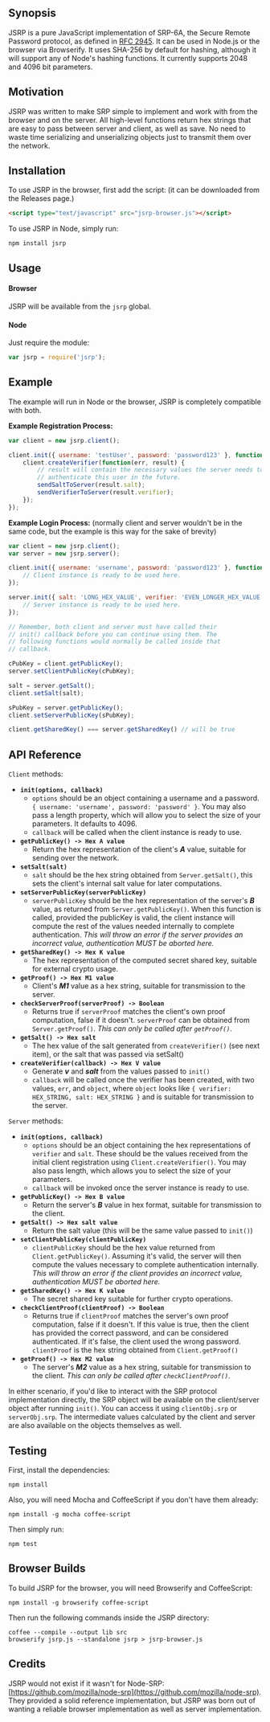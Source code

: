 ## Synopsis

JSRP is a pure JavaScript implementation of SRP-6A, the Secure Remote Password protocol, as defined in [RFC 2945](http://tools.ietf.org/html/rfc2945). It can be used in Node.js or the browser via Browserify. It uses SHA-256 by default for hashing, although it will support any of Node's hashing functions. It currently supports 2048 and 4096 bit parameters.

## Motivation

JSRP was written to make SRP simple to implement and work with from the browser and on the server. All high-level functions return hex strings that are easy to pass between server and client, as well as save. No need to waste time serializing and unserializing objects just to transmit them over the network.

## Installation

To use JSRP in the browser, first add the script: (it can be downloaded from the Releases page.)

```html
<script type="text/javascript" src="jsrp-browser.js"></script>
```

To use JSRP in Node, simply run:

	npm install jsrp

## Usage

#### Browser

JSRP will be available from the `jsrp` global.

#### Node

Just require the module:

```javascript
var jsrp = require('jsrp');
```

## Example

The example will run in Node or the browser, JSRP is completely compatible with both.

**Example Registration Process:**

```javascript
var client = new jsrp.client();

client.init({ username: 'testUser', password: 'password123' }, function () {
	client.createVerifier(function(err, result) {
		// result will contain the necessary values the server needs to
		// authenticate this user in the future.
		sendSaltToServer(result.salt);
		sendVerifierToServer(result.verifier);
	});
});
```

**Example Login Process:** (normally client and server wouldn't be in the same code, but the example is this way for the sake of brevity)

```javascript
var client = new jsrp.client();
var server = new jsrp.server();

client.init({ username: 'username', password: 'password123' }, function() {
	// Client instance is ready to be used here.
});

server.init({ salt: 'LONG_HEX_VALUE', verifier: 'EVEN_LONGER_HEX_VALUE' }, function () {
	// Server instance is ready to be used here.
});

// Remember, both client and server must have called their
// init() callback before you can continue using them. The
// following functions would normally be called inside that
// callback.

cPubKey = client.getPublicKey();
server.setClientPublicKey(cPubKey);

salt = server.getSalt();
client.setSalt(salt);

sPubKey = server.getPublicKey();
client.setServerPublicKey(sPubKey);

client.getSharedKey() === server.getSharedKey() // will be true
```

## API Reference

`Client` methods:

- **`init(options, callback)`**
	- `options` should be an object containing a username and a password. `{ username: 'username', password: 'password' }`. You may also pass a length property, which will allow you to select  the size of your parameters. It defaults to 4096.
	- `callback` will be called when the client instance is ready to use.
- **`getPublicKey() -> Hex A value`**
	- Return the hex representation of the client's ***A*** value, suitable for sending over the network.
- **`setSalt(salt)`**
	- `salt` should be the hex string obtained from `Server.getSalt()`, this sets the client's internal salt value for later computations.
- **`setServerPublicKey(serverPublicKey)`**
	- `serverPublicKey` should be the hex representation of the server's ***B*** value, as returned from `Server.getPublicKey()`. When this function is called, provided the publicKey is valid, the client instance will compute the rest of the values needed internally to complete authentication. *This will throw an error if the server provides an incorrect value, authentication MUST be aborted here.*
- **`getSharedKey() -> Hex K value`**
	- The hex representation of the computed secret shared key, suitable for external crypto usage.
- **`getProof() -> Hex M1 value`**
	- Client's ***M1*** value as a hex string, suitable for transmission to the server.
- **`checkServerProof(serverProof) -> Boolean`**
	- Returns true if `serverProof` matches the client's own proof computation, false if it doesn't. `serverProof` can be obtained from `Server.getProof()`. *This can only be called after `getProof()`*.
- **`getSalt() -> Hex salt`**
	- The hex value of the salt generated from `createVerifier()` (see next item), or the salt that was passed via setSalt()
- **`createVerifier(callback) -> Hex V value`**
	- Generate ***v*** and ***salt*** from the values passed to `init()`
	- `callback` will be called once the verifier has been created, with two values, `err`, and `object`, where `object` looks like `{ verifier: HEX_STRING, salt: HEX_STRING }` and is suitable for transmission to the server.

`Server` methods:

- **`init(options, callback)`**
	- `options` should be an object containing the hex representations of `verifier` and `salt`. These should be the values received from the initial client registration using `Client.createVerifier()`. You may also pass length, which allows you to select the size of your parameters.
	- `callback` will be invoked once the server instance is ready to use.
- **`getPublicKey() -> Hex B value`**
	- Return the server's ***B*** value in hex format, suitable for transmission to the client.
- **`getSalt() -> Hex salt value`**
	- Return the salt value (this will be the same value passed to `init()`)
- **`setClientPublicKey(clientPublicKey)`**
	- `clientPublicKey` should be the hex value returned from `Client.getPublicKey()`. Assuming it's valid, the server will then compute the values necessary to complete authentication internally. *This will throw an error if the client provides an incorrect value, authentication MUST be aborted here.*
- **`getSharedKey() -> Hex K value`**
	- The secret shared key suitable for further crypto operations.
- **`checkClientProof(clientProof) -> Boolean`**
	- Returns true if `clientProof` matches the server's own proof computation, false if it doesn't. If this value is true, then the client has provided the correct password, and can be considered authenticated. If it's false, the client used the wrong password. `clientProof` is the hex string obtained from `Client.getProof()`
- **`getProof() -> Hex M2 value`**
	- The server's ***M2*** value as a hex string, suitable for transmission to the client. *This can only be called after `checkClientProof()`*.

In either scenario, if you'd like to interact with the SRP protocol implementation directly, the SRP object will be available on the client/server object after running `init()`. You can access it using `clientObj.srp` or `serverObj.srp`. The intermediate values calculated by the client and server are also available on the objects themselves as well.

## Testing

First, install the dependencies:

	npm install

Also, you will need Mocha and CoffeeScript if you don't have them already:

	npm install -g mocha coffee-script

Then simply run:

	npm test

## Browser Builds

To build JSRP for the browser, you will need Browserify and CoffeeScript:

	npm install -g browserify coffee-script

Then run the following commands inside the JSRP directory:

	coffee --compile --output lib src
	browserify jsrp.js --standalone jsrp > jsrp-browser.js

## Credits

JSRP would not exist if it wasn't for Node-SRP: [https://github.com/mozilla/node-srp](https://github.com/mozilla/node-srp). They provided a solid reference implementation, but JSRP was born out of wanting a reliable browser implementation as well as server implementation.

